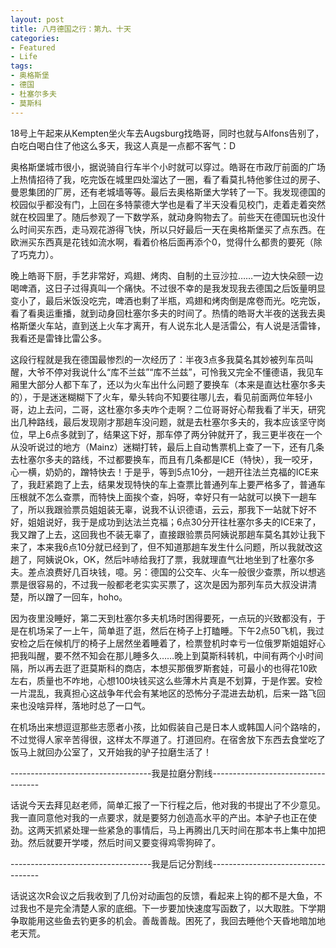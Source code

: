 ```yaml
---
layout: post
title: 八月德国之行：第九、十天
categories:
- Featured
- Life
tags:
- 奥格斯堡
- 德国
- 杜塞尔多夫
- 莫斯科
---
```


18号上午起来从Kempten坐火车去Augsburg找皓哥，同时也就与Alfons告别了，白吃白喝白住了他这么多天，我这人真是一点都不客气：D

奥格斯堡城市很小，据说骑自行车半个小时就可以穿过。皓哥在市政厅前面的广场上热情招待了我，吃完饭在城里四处溜达了一圈，看了看莫扎特他爹住过的房子、曼恩集团的厂房，还有老城墙等等。最后去奥格斯堡大学转了一下。我发现德国的校园似乎都没有门，上回在多特蒙德大学也是看了半天没看见校门，走着走着突然就在校园里了。随后参观了一下数学系，就动身购物去了。前些天在德国玩也没什么时间买东西，走马观花游得飞快，所以只好最后一天在奥格斯堡买了点东西。在欧洲买东西真是花钱如流水啊，看着价格后面再添个0，觉得什么都贵的要死（除了巧克力）。

晚上皓哥下厨，手艺非常好，鸡翅、烤肉、自制的土豆沙拉……一边大快朵颐一边喝啤酒，这日子过得真叫一个痛快。不过很不幸的是我发现我去德国之后饭量明显变小了，最后米饭没吃完，啤酒也剩了半瓶，鸡翅和烤肉倒是席卷而光。吃完饭，看了看奥运重播，就到动身回杜塞尔多夫的时间了。热情的皓哥大半夜的送我去奥格斯堡火车站，直到送上火车才离开，有人说东北人是活雷公，有人说是活雷锋，我看还是雷锋比雷公多。

这段行程就是我在德国最惨烈的一次经历了：半夜3点多我莫名其妙被列车员叫醒，大爷不停对我说什么“库不兰兹”“库不兰兹”，可怜我又完全不懂德语，我见车厢里大部分人都下车了，还以为火车出什么问题了要换车（本来是直达杜塞尔多夫的），于是迷迷糊糊下了火车，晕头转向不知要往哪儿去，看见前面两位年轻小哥，边上去问，二哥，这杜塞尔多夫咋个走啊？二位哥哥好心帮我看了半天，研究出几种路线，最后发现刚才那趟车没问题，就是去杜塞尔多夫的，我本应该坚守岗位，早上6点多就到了，结果这下好，那车停了两分钟就开了，我三更半夜在一个从没听说过的地方（Mainz）迷糊打转，最后上自动售票机上查了一下，还有几条去杜塞尔多夫的路线，不过都要换车，而且有几条都是ICE（特快），我一咬牙，心一横，奶奶的，蹭特快去！于是乎，等到5点10分，一趟开往法兰克福的ICE来了，我赶紧跑了上去，结果发现特快的车上查票比普通列车上要严格多了，普通车压根就不怎么查票，而特快上面挨个查，妈呀，幸好只有一站就可以换下一趟车了，所以我跟验票员姐姐装无辜，说我不认识德语，云云，那我下一站就下好不好，姐姐说好，我于是成功到达法兰克福；6点30分开往杜塞尔多夫的ICE来了，我又蹭了上去，这回我也不装无辜了，直接跟验票员阿姨说那趟车莫名其妙让我下来了，本来我6点10分就已经到了，但不知道那趟车发生什么问题，所以我就改这趟了，阿姨说Ok，OK，然后咔哧给我打了票，我就理直气壮地坐到了杜塞尔多夫。差点浪费好几百块钱，噫。另：德国的公交车、火车一般很少查票，所以想逃票是很容易的，不过我一般都老老实实买票了，这次是因为那列车员大叔没讲清楚，所以蹭了一回车，hoho。

因为夜里没睡好，第二天到杜塞尔多夫机场时困得要死，一点玩的兴致都没有，于是在机场呆了一上午，简单逛了逛，然后在椅子上打瞌睡。下午2点50飞机，我过安检之后在候机厅的椅子上居然坐着睡着了，检票登机时幸亏一位俄罗斯姐姐好心把我叫醒，要不然不知会在那儿睡多久……晚上到莫斯科转机，中间有两个小时间隔，所以再去逛了逛莫斯科的商店，本想买那俄罗斯套娃，可最小的也得花10欧左右，质量也不咋地，心想100块钱买这么些薄木片真是不划算，于是作罢。安检一片混乱，我真担心这战争年代会有某地区的恐怖分子混进去劫机，后来一路飞回来也没啥异样，落地时总了一口气。

在机场出来想逗逗那些志愿者小孩，比如假装自己是日本人或韩国人问个路啥的，不过觉得人家辛苦得很，这样太不厚道了。打道回府。在宿舍放下东西去食堂吃了饭马上就回办公室了，又开始我的驴子拉磨生活了！


-----------------------------------我是拉磨分割线-----------------------------------



话说今天去拜见赵老师，简单汇报了一下行程之后，他对我的书提出了不少意见。我一直同意他对我的一点要求，就是要努力创造高水平的产出。本驴子也正在使劲。这两天抓紧处理一些紧急的事情后，马上再腾出几天时间在那本书上集中加把劲。然后就要开学喽，然后时间又要变得鸡零狗碎了。


-----------------------------------我是后记分割线-----------------------------------



话说这次R会议之后我收到了几份对动画包的反馈，看起来上钩的都不是大鱼，不过我也不是完全清楚人家的底细。下一步要加快速度写函数了，以大取胜。下学期争取能用这些鱼去钓更多的机会。善哉善哉。困死了，我回去睡他个天昏地暗加地老天荒。

